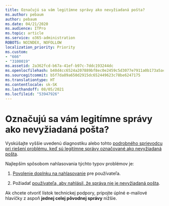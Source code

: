```yaml
---
title: Označujú sa vám legitímne správy ako nevyžiadaná pošta?
ms.author: pebaum
author: pebaum
ms.date: 04/21/2020
ms.audience: ITPro
ms.topic: article
ms.service: o365-administration
ROBOTS: NOINDEX, NOFOLLOW
localization_priority: Priority
ms.custom:
- "666"
- "3100019"
ms.assetid: 2a362fcd-b67a-41ef-b97c-7ddc193244dc
ms.openlocfilehash: b40d4cc6524a207889bf8ec0e2459c5d3077e7911a0b173a5ac87bb330d5d2cb
ms.sourcegitcommit: b5f7da89a650d2915dc652449623c78be6247175
ms.translationtype: HT
ms.contentlocale: sk-SK
ms.lasthandoff: 08/05/2021
ms.locfileid: "53947926"
---
```

# <a name="do-you-have-legitimate-messages-being-marked-as-spam"></a>Označujú sa vám legitímne správy ako nevyžiadaná pošta?

Vyskúšajte vyššie uvedenú diagnostiku alebo tohto [podrobného sprievodcu pri riešení problému, keď sú legitímne správy označované ako nevyžiadaná pošta](https://docs.microsoft.com/microsoft-365/security/office-365-security/anti-spam-protection).
  
Najlepším spôsobom nahlasovania týchto typov problémov je:

1. [Povolenie doplnku na nahlasovanie](https://docs.microsoft.com/microsoft-365/security/office-365-security/enable-the-report-message-add-in) pre používateľa.

2. Požiadať [používateľa, aby nahlásil, že správa nie je nevyžiadaná pošta](https://support.office.com/article/use-the-report-message-add-in-b5caa9f1-cdf3-4443-af8c-ff724ea719d2).

Ak chcete otvoriť lístok technickej podpory, pripojte úplné e-mailové hlavičky z aspoň **jednej celej pôvodnej správy** nižšie.
  